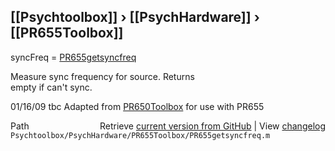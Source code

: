 ## [[Psychtoolbox]] &#8250; [[PsychHardware]] &#8250; [[PR655Toolbox]]

syncFreq = [PR655getsyncfreq](PR655getsyncfreq)  
  
Measure sync frequency for source.  Returns  
empty if can't sync.  
  
01/16/09    tbc   Adapted from [PR650Toolbox](PR650Toolbox) for use with PR655  
  




<div class="code_header" style="text-align:right;">
  <span style="float:left;">Path&nbsp;&nbsp;</span> <span class="counter">Retrieve <a href=
  "https://raw.github.com/Psychtoolbox-3/Psychtoolbox-3/beta/Psychtoolbox/PsychHardware/PR655Toolbox/PR655getsyncfreq.m">current version from GitHub</a> | View <a href=
  "https://github.com/Psychtoolbox-3/Psychtoolbox-3/commits/beta/Psychtoolbox/PsychHardware/PR655Toolbox/PR655getsyncfreq.m">changelog</a></span>
</div>
<div class="code">
  <code>Psychtoolbox/PsychHardware/PR655Toolbox/PR655getsyncfreq.m</code>
</div>

